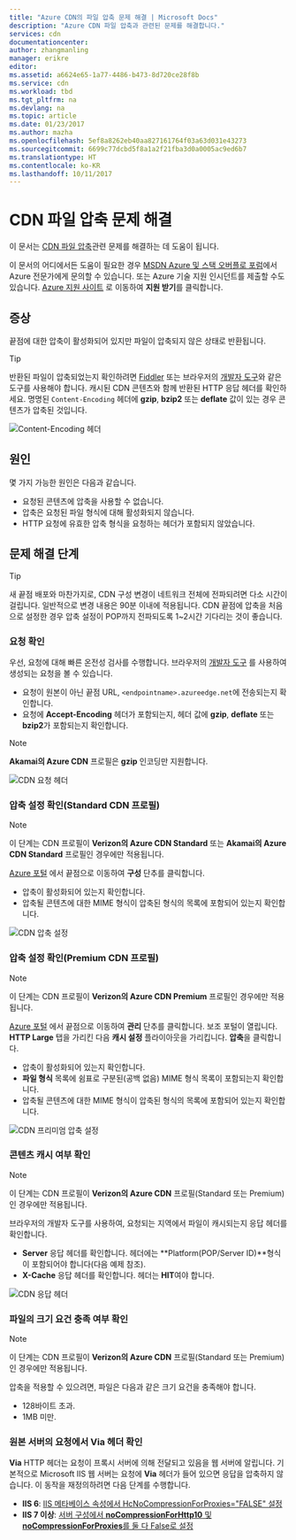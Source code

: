 ```yaml
---
title: "Azure CDN의 파일 압축 문제 해결 | Microsoft Docs"
description: "Azure CDN 파일 압축과 관련된 문제를 해결합니다."
services: cdn
documentationcenter: 
author: zhangmanling
manager: erikre
editor: 
ms.assetid: a6624e65-1a77-4486-b473-8d720ce28f8b
ms.service: cdn
ms.workload: tbd
ms.tgt_pltfrm: na
ms.devlang: na
ms.topic: article
ms.date: 01/23/2017
ms.author: mazha
ms.openlocfilehash: 5ef8a8262eb40aa827161764f03a63d031e43273
ms.sourcegitcommit: 6699c77dcbd5f8a1a2f21fba3d0a0005ac9ed6b7
ms.translationtype: HT
ms.contentlocale: ko-KR
ms.lasthandoff: 10/11/2017
---
```

# <a name="troubleshooting-cdn-file-compression"></a>CDN 파일 압축 문제 해결
이 문서는 [CDN 파일 압축](cdn-improve-performance.md)관련 문제를 해결하는 데 도움이 됩니다.

이 문서의 어디에서든 도움이 필요한 경우 [MSDN Azure 및 스택 오버플로 포럼](https://azure.microsoft.com/support/forums/)에서 Azure 전문가에게 문의할 수 있습니다. 또는 Azure 기술 지원 인시던트를 제출할 수도 있습니다. [Azure 지원 사이트](https://azure.microsoft.com/support/options/) 로 이동하여 **지원 받기**를 클릭합니다.

## <a name="symptom"></a>증상
끝점에 대한 압축이 활성화되어 있지만 파일이 압축되지 않은 상태로 반환됩니다.

> [!TIP]
> 반환된 파일이 압축되었는지 확인하려면 [Fiddler](http://www.telerik.com/fiddler) 또는 브라우저의 [개발자 도구](https://developer.microsoft.com/microsoft-edge/platform/documentation/f12-devtools-guide/)와 같은 도구를 사용해야 합니다.  캐시된 CDN 콘텐츠와 함께 반환된 HTTP 응답 헤더를 확인하세요.  명명된 `Content-Encoding` 헤더에 **gzip**, **bzip2** 또는 **deflate** 값이 있는 경우 콘텐츠가 압축된 것입니다.
> 
> ![Content-Encoding 헤더](./media/cdn-troubleshoot-compression/cdn-content-header.png)
> 
> 

## <a name="cause"></a>원인
몇 가지 가능한 원인은 다음과 같습니다.

* 요청된 콘텐츠에 압축을 사용할 수 없습니다.
* 압축은 요청된 파일 형식에 대해 활성화되지 않습니다.
* HTTP 요청에 유효한 압축 형식을 요청하는 헤더가 포함되지 않았습니다.

## <a name="troubleshooting-steps"></a>문제 해결 단계
> [!TIP]
> 새 끝점 배포와 마찬가지로, CDN 구성 변경이 네트워크 전체에 전파되려면 다소 시간이 걸립니다.  일반적으로 변경 내용은 90분 이내에 적용됩니다.  CDN 끝점에 압축을 처음으로 설정한 경우 압축 설정이 POP까지 전파되도록 1~2시간 기다리는 것이 좋습니다. 
> 
> 

### <a name="verify-the-request"></a>요청 확인
우선, 요청에 대해 빠른 온전성 검사를 수행합니다.  브라우저의 [개발자 도구](https://developer.microsoft.com/microsoft-edge/platform/documentation/f12-devtools-guide/) 를 사용하여 생성되는 요청을 볼 수 있습니다.

* 요청이 원본이 아닌 끝점 URL, `<endpointname>.azureedge.net`에 전송되는지 확인합니다.
* 요청에 **Accept-Encoding** 헤더가 포함되는지, 헤더 값에 **gzip**, **deflate** 또는 **bzip2**가 포함되는지 확인합니다.

> [!NOTE]
> **Akamai의 Azure CDN** 프로필은 **gzip** 인코딩만 지원합니다.
> 
> 

![CDN 요청 헤더](./media/cdn-troubleshoot-compression/cdn-request-headers.png)

### <a name="verify-compression-settings-standard-cdn-profile"></a>압축 설정 확인(Standard CDN 프로필)
> [!NOTE]
> 이 단계는 CDN 프로필이 **Verizon의 Azure CDN Standard** 또는 **Akamai의 Azure CDN Standard** 프로필인 경우에만 적용됩니다. 
> 
> 

[Azure 포털](https://portal.azure.com) 에서 끝점으로 이동하여 **구성** 단추를 클릭합니다.

* 압축이 활성화되어 있는지 확인합니다.
* 압축될 콘텐츠에 대한 MIME 형식이 압축된 형식의 목록에 포함되어 있는지 확인합니다.

![CDN 압축 설정](./media/cdn-troubleshoot-compression/cdn-compression-settings.png)

### <a name="verify-compression-settings-premium-cdn-profile"></a>압축 설정 확인(Premium CDN 프로필)
> [!NOTE]
> 이 단계는 CDN 프로필이 **Verizon의 Azure CDN Premium** 프로필인 경우에만 적용됩니다.
> 
> 

[Azure 포털](https://portal.azure.com) 에서 끝점으로 이동하여 **관리** 단추를 클릭합니다.  보조 포털이 열립니다.  **HTTP Large** 탭을 가리킨 다음 **캐시 설정** 플라이아웃을 가리킵니다.  **압축**을 클릭합니다. 

* 압축이 활성화되어 있는지 확인합니다.
* **파일 형식** 목록에 쉼표로 구분된(공백 없음) MIME 형식 목록이 포함되는지 확인합니다.
* 압축될 콘텐츠에 대한 MIME 형식이 압축된 형식의 목록에 포함되어 있는지 확인합니다.

![CDN 프리미엄 압축 설정](./media/cdn-troubleshoot-compression/cdn-compression-settings-premium.png)

### <a name="verify-the-content-is-cached"></a>콘텐츠 캐시 여부 확인
> [!NOTE]
> 이 단계는 CDN 프로필이 **Verizon의 Azure CDN** 프로필(Standard 또는 Premium)인 경우에만 적용됩니다.
> 
> 

브라우저의 개발자 도구를 사용하여, 요청되는 지역에서 파일이 캐시되는지 응답 헤더를 확인합니다.

* **Server** 응답 헤더를 확인합니다.  헤더에는 **Platform(POP/Server ID)**형식이 포함되어야 합니다(다음 예제 참조).
* **X-Cache** 응답 헤더를 확인합니다.  헤더는 **HIT**여야 합니다.  

![CDN 응답 헤더](./media/cdn-troubleshoot-compression/cdn-response-headers.png)

### <a name="verify-the-file-meets-the-size-requirements"></a>파일의 크기 요건 충족 여부 확인
> [!NOTE]
> 이 단계는 CDN 프로필이 **Verizon의 Azure CDN** 프로필(Standard 또는 Premium)인 경우에만 적용됩니다.
> 
> 

압축을 적용할 수 있으려면, 파일은 다음과 같은 크기 요건을 충족해야 합니다.

* 128바이트 초과.
* 1MB 미만.

### <a name="check-the-request-at-the-origin-server-for-a-via-header"></a>원본 서버의 요청에서 **Via** 헤더 확인
**Via** HTTP 헤더는 요청이 프록시 서버에 의해 전달되고 있음을 웹 서버에 알립니다.  기본적으로 Microsoft IIS 웹 서버는 요청에 **Via** 헤더가 들어 있으면 응답을 압축하지 않습니다.  이 동작을 재정의하려면 다음 단계를 수행합니다.

* **IIS 6**: [IIS 메타베이스 속성에서 HcNoCompressionForProxies="FALSE" 설정](https://msdn.microsoft.com/library/ms525390.aspx)
* **IIS 7 이상**: [서버 구성에서 **noCompressionForHttp10** 및 **noCompressionForProxies**를 둘 다 False로 설정](http://www.iis.net/configreference/system.webserver/httpcompression)

